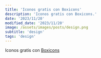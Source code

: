 ```yaml
---
title: 'Iconos gratis con Boxicons'
description: 'Iconos gratis con Boxicons.'
date: '2023/11/20'
modified_date: '2023/11/20'
image: /assets/images/posts/design.png
subtitle: 'design'
tags: 'design'
---
```


Iconos gratis con [Boxicons](https://boxicons.com/)
